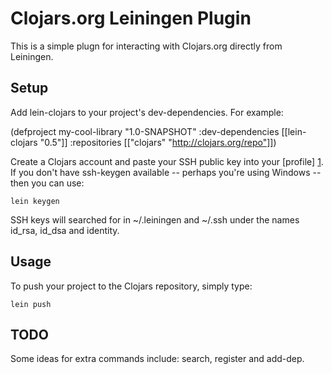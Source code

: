 Clojars.org Leiningen Plugin
============================

This is a simple plugn for interacting with Clojars.org directly from 
Leiningen.

Setup
-----

Add lein-clojars to your project's dev-dependencies.  For example:

  (defproject my-cool-library "1.0-SNAPSHOT"
    :dev-dependencies [[lein-clojars "0.5"]]
    :repositories [["clojars" "http://clojars.org/repo"]])

Create a Clojars account and paste your SSH public key into your [profile] [1].
If you don't have ssh-keygen available -- perhaps you're using Windows -- 
then you can use:

    lein keygen

SSH keys will searched for in ~/.leiningen and ~/.ssh under the names id_rsa,
id_dsa and identity.

[1]: http://clojars.org/profile

Usage
-----

To push your project to the Clojars repository, simply type:

    lein push

TODO
-----

Some ideas for extra commands include: search, register and add-dep.


